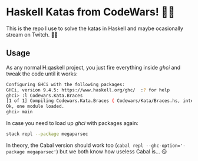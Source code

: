 # Haskell Katas from CodeWars! 🥷🏻

This is the repo I use to solve the katas in Haskell and maybe ocasionally stream on Twitch. 🤞🏻

## Usage

As any normal H:qaskell project, you just fire everything inside _ghci_ and tweak the code until it works:

```sh
Configuring GHCi with the following packages:
GHCi, version 9.4.5: https://www.haskell.org/ghc/  :? for help
ghci> :l Codewars.Kata.Braces
[1 of 1] Compiling Codewars.Kata.Braces ( Codewars/Kata/Braces.hs, interpreted )
Ok, one module loaded.
ghci> main
```

In case you need to load up _ghci_ with packages again:

```sh
stack repl --package megaparsec
```

In theory, the Cabal version should work too (`cabal repl --ghc-option='-package megaparsec'`) but we both know how useless Cabal is... 😏
